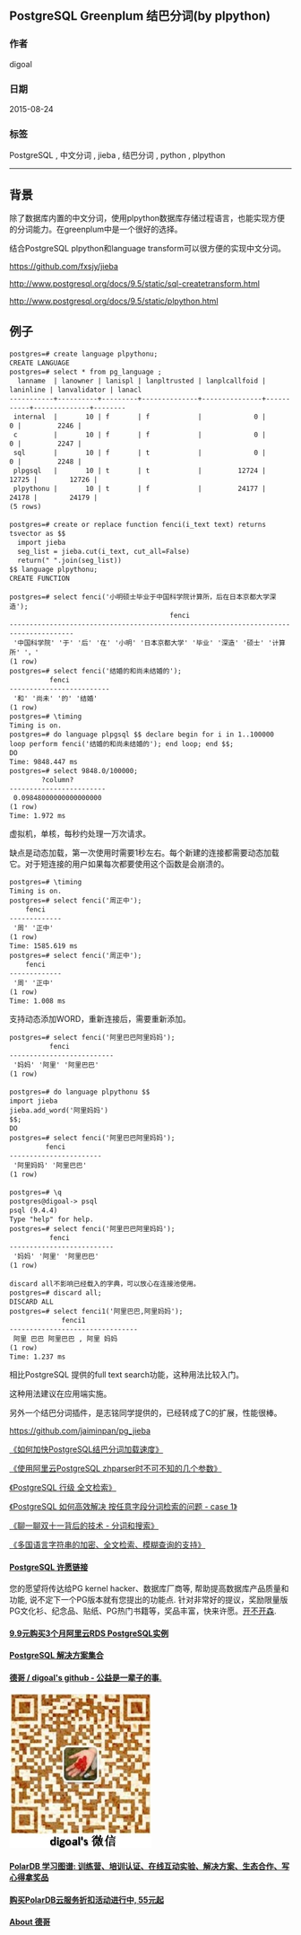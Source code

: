 ## PostgreSQL Greenplum 结巴分词(by plpython)  
                                                                     
### 作者                                                    
digoal                                                    
                                                    
### 日期                                                     
2015-08-24                                            
                                                      
### 标签                                                    
PostgreSQL , 中文分词 , jieba , 结巴分词 , python , plpython       
                                                                
----                                                                
                                                                 
## 背景                                                     
除了数据库内置的中文分词，使用plpython数据库存储过程语言，也能实现方便的分词能力。在greenplum中是一个很好的选择。      
  
结合PostgreSQL plpython和language transform可以很方便的实现中文分词。  
  
https://github.com/fxsjy/jieba  
  
http://www.postgresql.org/docs/9.5/static/sql-createtransform.html  
  
http://www.postgresql.org/docs/9.5/static/plpython.html  
  
## 例子   
```  
postgres=# create language plpythonu;  
CREATE LANGUAGE  
postgres=# select * from pg_language ;  
  lanname  | lanowner | lanispl | lanpltrusted | lanplcallfoid | laninline | lanvalidator | lanacl   
-----------+----------+---------+--------------+---------------+-----------+--------------+--------  
 internal  |       10 | f       | f            |             0 |         0 |         2246 |   
 c         |       10 | f       | f            |             0 |         0 |         2247 |   
 sql       |       10 | f       | t            |             0 |         0 |         2248 |   
 plpgsql   |       10 | t       | t            |         12724 |     12725 |        12726 |   
 plpythonu |       10 | t       | f            |         24177 |     24178 |        24179 |   
(5 rows)  
  
postgres=# create or replace function fenci(i_text text) returns tsvector as $$  
  import jieba  
  seg_list = jieba.cut(i_text, cut_all=False)  
  return(" ".join(seg_list))  
$$ language plpythonu;  
CREATE FUNCTION  
  
postgres=# select fenci('小明硕士毕业于中国科学院计算所，后在日本京都大学深造');  
                                        fenci                                           
--------------------------------------------------------------------------------------  
 '中国科学院' '于' '后' '在' '小明' '日本京都大学' '毕业' '深造' '硕士' '计算所' '，'  
(1 row)  
postgres=# select fenci('结婚的和尚未结婚的');  
          fenci            
-------------------------  
 '和' '尚未' '的' '结婚'  
(1 row)  
postgres=# \timing  
Timing is on.  
postgres=# do language plpgsql $$ declare begin for i in 1..100000  loop perform fenci('结婚的和尚未结婚的'); end loop; end $$;  
DO  
Time: 9848.447 ms  
postgres=# select 9848.0/100000;  
        ?column?          
------------------------  
 0.09848000000000000000  
(1 row)  
Time: 1.972 ms  
```  
  
虚拟机，单核，每秒约处理一万次请求。  
  
缺点是动态加载，第一次使用时需要1秒左右。每个新建的连接都需要动态加载它。对于短连接的用户如果每次都要使用这个函数是会崩溃的。  
  
```  
postgres=# \timing  
Timing is on.  
postgres=# select fenci('周正中');  
    fenci      
-------------  
 '周' '正中'  
(1 row)  
Time: 1585.619 ms  
postgres=# select fenci('周正中');  
    fenci      
-------------  
 '周' '正中'  
(1 row)  
Time: 1.008 ms  
```  
  
支持动态添加WORD，重新连接后，需要重新添加。  
  
```  
postgres=# select fenci('阿里巴巴阿里妈妈');  
          fenci             
--------------------------  
 '妈妈' '阿里' '阿里巴巴'  
(1 row)  
  
postgres=# do language plpythonu $$  
import jieba  
jieba.add_word('阿里妈妈')  
$$;  
DO  
postgres=# select fenci('阿里巴巴阿里妈妈');  
         fenci           
-----------------------  
 '阿里妈妈' '阿里巴巴'  
(1 row)  
  
postgres=# \q  
postgres@digoal-> psql  
psql (9.4.4)  
Type "help" for help.  
postgres=# select fenci('阿里巴巴阿里妈妈');  
          fenci             
--------------------------  
 '妈妈' '阿里' '阿里巴巴'  
(1 row)  
  
discard all不影响已经载入的字典，可以放心在连接池使用。  
postgres=# discard all;  
DISCARD ALL  
postgres=# select fenci1('阿里巴巴,阿里妈妈');  
             fenci1               
--------------------------------  
 阿里 巴巴 阿里巴巴 , 阿里 妈妈  
(1 row)  
Time: 1.237 ms  
```  
  
相比PostgreSQL 提供的full text search功能，这种用法比较入门。  
  
这种用法建议在应用端实施。  
  
另外一个结巴分词插件，是志铭同学提供的，已经转成了C的扩展，性能很棒。  
  
https://github.com/jaiminpan/pg_jieba  
  
[《如何加快PostgreSQL结巴分词加载速度》](../201607/20160725_02.md)    
  
[《使用阿里云PostgreSQL zhparser时不可不知的几个参数》](../201603/20160310_01.md)  
  
[《PostgreSQL 行级 全文检索》](../201604/20160419_01.md)  
  
[《PostgreSQL 如何高效解决 按任意字段分词检索的问题 - case 1》](../201607/20160725_05.md)    
  
[《聊一聊双十一背后的技术 - 分词和搜索》](../201611/20161115_01.md)    
  
[《多国语言字符串的加密、全文检索、模糊查询的支持》](../201710/20171020_01.md)  
  
  
  
  
  
  
  
  
  
  
  
  
  
  
  
  
  
  
  
  
  
  
  
  
  
  
  
  
  
  
  
  
  
  
  
  
  
  
  
  
  
  
  
  
  
  
  
  
  
  
  
  
  
  
  
  
  
  
  
  
  
  
  
  
  
  
  
  
  
  
  
  
  
  
#### [PostgreSQL 许愿链接](https://github.com/digoal/blog/issues/76 "269ac3d1c492e938c0191101c7238216")
您的愿望将传达给PG kernel hacker、数据库厂商等, 帮助提高数据库产品质量和功能, 说不定下一个PG版本就有您提出的功能点. 针对非常好的提议，奖励限量版PG文化衫、纪念品、贴纸、PG热门书籍等，奖品丰富，快来许愿。[开不开森](https://github.com/digoal/blog/issues/76 "269ac3d1c492e938c0191101c7238216").  
  
  
#### [9.9元购买3个月阿里云RDS PostgreSQL实例](https://www.aliyun.com/database/postgresqlactivity "57258f76c37864c6e6d23383d05714ea")
  
  
#### [PostgreSQL 解决方案集合](https://yq.aliyun.com/topic/118 "40cff096e9ed7122c512b35d8561d9c8")
  
  
#### [德哥 / digoal's github - 公益是一辈子的事.](https://github.com/digoal/blog/blob/master/README.md "22709685feb7cab07d30f30387f0a9ae")
  
  
![digoal's wechat](../pic/digoal_weixin.jpg "f7ad92eeba24523fd47a6e1a0e691b59")
  
  
#### [PolarDB 学习图谱: 训练营、培训认证、在线互动实验、解决方案、生态合作、写心得拿奖品](https://www.aliyun.com/database/openpolardb/activity "8642f60e04ed0c814bf9cb9677976bd4")
  
  
#### [购买PolarDB云服务折扣活动进行中, 55元起](https://www.aliyun.com/activity/new/polardb-yunparter?userCode=bsb3t4al "e0495c413bedacabb75ff1e880be465a")
  
  
#### [About 德哥](https://github.com/digoal/blog/blob/master/me/readme.md "a37735981e7704886ffd590565582dd0")
  
